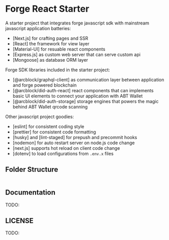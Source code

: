 # Forge React Starter

A starter project that integrates forge javascript sdk with mainstream javascript application batteries:

- [Next.js] for crafting pages and SSR
- [React] the framework for view layer
- [Material-UI] for resuable react components
- [Express.js] as custom web server that can serve custom api
- [Mongoose] as database ORM layer

Forge SDK libraries included in the starter project:

- [@arcblock/graphql-client] as communication layer between application and forge powered blockchain
- [@arcblock/did-auth-react] react components that can implements basic UI elements to connect your application with ABT Wallet
- [@arcblock/did-auth-storage] storage engines that powers the magic behind ABT Wallet qrcode scanning

Other javascript project goodies:

- [eslint] for consistent coding style
- [prettier] for consistent code formatting
- [husky] and [lint-staged] for prepush and precommit hooks
- [nodemon] for auto restart server on node.js code change
- [next.js] supports hot reload on client code change
- [dotenv] to load configurations from `.env.x` files

## Folder Structure

```terminal

```

## Documentation

TODO:

## LICENSE

TODO:
